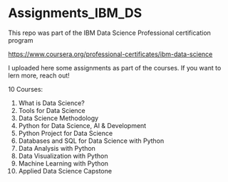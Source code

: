 # Assignments_IBM_DS
This repo was part of the IBM Data Science Professional certification program

https://www.coursera.org/professional-certificates/ibm-data-science

I uploaded here some assignments as part of the courses. If you want to lern more, reach out!

10 Courses:
1.  What is Data Science?
2.  Tools for Data Science
3.  Data Science Methodology
4.  Python for Data Science, AI & Development
5.  Python Project for Data Science
6.  Databases and SQL for Data Science with Python
7.  Data Analysis with Python
8.  Data Visualization with Python
9.  Machine Learning with Python
10. Applied Data Science Capstone

